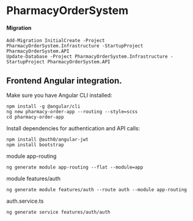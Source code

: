 # PharmacyOrderSystem
#### Migration
```
Add-Migration InitialCreate -Project PharmacyOrderSystem.Infrastructure -StartupProject PharmacyOrderSystem.API
Update-Database -Project PharmacyOrderSystem.Infrastructure -StartupProject PharmacyOrderSystem.API
```

## Frontend Angular integration.
Make sure you have Angular CLI installed:
```
npm install -g @angular/cli
ng new pharmacy-order-app --routing --style=scss
cd pharmacy-order-app
```
Install dependencies for authentication and API calls:
```
npm install @auth0/angular-jwt
npm install bootstrap
```
module app-routing
```
ng generate module app-routing --flat --module=app
```
module features/auth
```
ng generate module features/auth --route auth --module app-routing
```
auth.service.ts
```
ng generate service features/auth/auth
```

